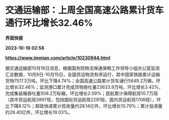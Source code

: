 # 交通运输部：上周全国高速公路累计货车通行环比增长32.46%
**界面快报**

**2023-10-16 02:58**

**https://www.jiemian.com/article/10230944.html**

据交通运输部10月16日消息，根据国务院物流保通保畅工作领导小组办公室监测汇总数据，10月9日-10月15日，全国货运物流有序运行，其中国家铁路累计运输货物7517.3万吨，环比下降4.74%；全国高速公路累计货车通行5649.2万辆，环比增长32.46%；监测港口累计完成货物吞吐量23633.9万吨，环比增长3.42%，完成集装箱吞吐量508.2万标箱，环比增长2.09%；民航累计保障航班10.7万班（其中货运航班3997班，包括国际货运航班2291班，国内货运航班1706班），环比下降8.12%；邮政快递累计揽收量约28.14亿件，环比增长10.79%；累计投递量约28.40亿件，环比增长19.03%。